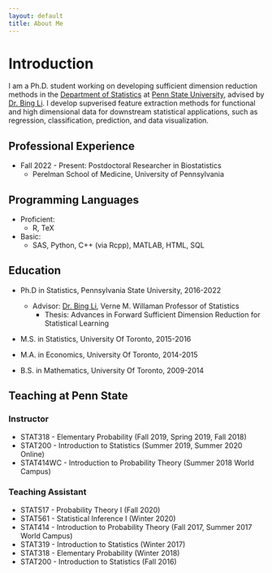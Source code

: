 ```yaml
---
layout: default 
title: About Me  
--- 
```


<h1 class="page-title">Introduction</h1>

<!-- CV + About Me -->
I am a Ph.D. student working on developing sufficient dimension reduction methods in the [Department of Statistics](https://science.psu.edu/stat) at [Penn State University](https://www.psu.edu/), advised by [Dr. Bing Li](https://science.psu.edu/stat/people/bxl9). 
I develop supverised feature extraction methods for functional and high dimensional data for downstream statistical applications, such as regression, classification, prediction, and data visualization.


<!-- A pdf copy of my CV can be found [here](files/Resume_HarrisQuach_acv_twocol.pdf). (Last updated February 2021) -->

Professional Experience
---
* Fall 2022 - Present: Postdoctoral Researcher in Biostatistics
  * Perelman School of Medicine, University of Pennsylvania
<!--   * Duties included: Tagging issues -->

Programming Languages
---
* Proficient:
    * R, TeX  
* Basic:
    *  SAS, Python, C++ (via Rcpp), MATLAB, HTML, SQL


## Education
* Ph.D in Statistics, Pennsylvania State University, 2016-2022

     * Advisor: [Dr. Bing Li](https://science.psu.edu/stat/people/bxl9), Verne M. Willaman Professor of Statistics
        * Thesis: Advances in Forward Sufficient Dimension Reduction for Statistical Learning 
     <!-- * Committee: [Dr. Bing Li](https://science.psu.edu/stat/people/bxl9), Verne M. Willaman Professor of Statistics -->

* M.S. in Statistics, University Of Toronto, 2015-2016
* M.A. in Economics, University Of Toronto, 2014-2015
* B.S. in Mathematics, University Of Toronto, 2009-2014

## Teaching at Penn State

### Instructor

* STAT318 - Elementary Probability (Fall 2019, Spring 2019, Fall 2018)
* STAT200 - Introduction to Statistics (Summer 2019, Summer 2020 Online)
* STAT414WC - Introduction to Probability Theory (Summer 2018 World Campus) 

### Teaching Assistant

* STAT517 - Probability Theory I (Fall 2020)
* STAT561 - Statistical Inference I (Winter 2020)
* STAT414 - Introduction to Probability Theory (Fall 2017, Summer 2017 World Campus) 
* STAT319 - Introduction to Statistics (Winter 2017)
* STAT318 - Elementary Probability (Winter 2018)
* STAT200 - Introduction to Statistics (Fall 2016) 


<!--Related Experience
---
* Winter 2021: Research Assistant
  * Pennsylvania State University
  * Duties included: Tagging issues 

* Fall 2016 - Fall 2020: Graduate Assistant
  * Pennsylvania State University
  * Duties included: Teaching undergraduate courses as the instructor of record, Assisting instructors as a TA
 -->